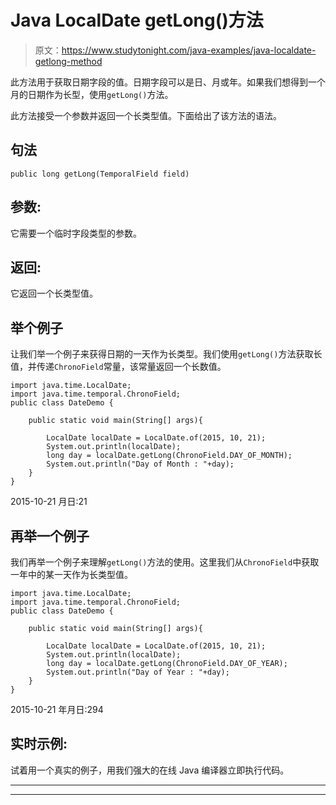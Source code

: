 # Java LocalDate getLong()方法

> 原文：<https://www.studytonight.com/java-examples/java-localdate-getlong-method>

此方法用于获取日期字段的值。日期字段可以是日、月或年。如果我们想得到一个月的日期作为长型，使用`getLong()`方法。

此方法接受一个参数并返回一个长类型值。下面给出了该方法的语法。

## 句法

```
public long getLong(TemporalField field)
```

## 参数:

它需要一个临时字段类型的参数。

## 返回:

它返回一个长类型值。

## 举个例子

让我们举一个例子来获得日期的一天作为长类型。我们使用`getLong()`方法获取长值，并传递`ChronoField`常量，该常量返回一个长数值。

```
import java.time.LocalDate;
import java.time.temporal.ChronoField; 
public class DateDemo {

	public static void main(String[] args){  

		LocalDate localDate = LocalDate.of(2015, 10, 21);
		System.out.println(localDate);
		long day = localDate.getLong(ChronoField.DAY_OF_MONTH);
		System.out.println("Day of Month : "+day);
	}
}
```

2015-10-21
月日:21

## 再举一个例子

我们再举一个例子来理解`getLong()`方法的使用。这里我们从`ChronoField`中获取一年中的某一天作为长类型值。

```
import java.time.LocalDate;
import java.time.temporal.ChronoField; 
public class DateDemo {

	public static void main(String[] args){  

		LocalDate localDate = LocalDate.of(2015, 10, 21);
		System.out.println(localDate);
		long day = localDate.getLong(ChronoField.DAY_OF_YEAR);
		System.out.println("Day of Year : "+day);
	}
}
```

2015-10-21
年月日:294

## 实时示例:

试着用一个真实的例子，用我们强大的在线 Java 编译器立即执行代码。

* * *

* * *